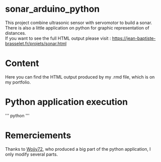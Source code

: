 # sonar_arduino_python
This project combine ultrasonic sensor with servomotor to build a sonar.    
There is also a little application on python for graphic representation of distances.  
If you want to see the full HTML output please visit : https://jean-baptiste-brasselet.fr/projets/sonar.html

# Content 
Here you can find the HTML output produced by my .rmd file, which is on my portfolio. 

# Python application execution
'''
python 
'''
# Remerciements
Thanks to [Wojjy72](https://github.com/Wojjy72), who produced a big part of the python application, I only modify several parts.
